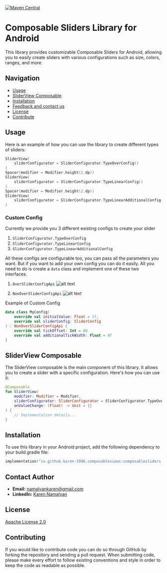 [![Maven Central](https://img.shields.io/maven-central/v/io.github.karen-1996.composableviews/composablesliders)](https://central.sonatype.com/artifact/io.github.karen-1996.composableviews/composablesliders/)

# Composable Sliders Library for Android

This library provides customizable Composable Sliders for Android, allowing you to easily create sliders with various configurations such as size, colors, ranges, and more.

## Navigation
- [Usage](#usage)
- [SliderView Composable](#sliderview-composable)
- [Installation](#installation)
- [Feedback and contact us](#contact-author)
- [License](#license)
- [Contribute](#contributing)


## Usage

Here is an example of how you can use the library to create different types of sliders:

```kotlin
SliderView(
    sliderConfigurator = SliderConfigurator.TypeOverConfig()
)
Spacer(modifier = Modifier.height(2.dp))
SliderView(
    sliderConfigurator = SliderConfigurator.TypeLinearConfig()
)
Spacer(modifier = Modifier.height(2.dp))
SliderView(
    sliderConfigurator = SliderConfigurator.TypeLinearAdditionalConfig()
)
```

### Custom Config

Currently we provide you 3 different existing configs to create your slider
1. ```SliderConfigurator.TypeOverConfig```
2. ```SliderConfigurator.TypeLinearConfig```
3. ```SliderConfigurator.TypeLinearAdditionalConfig```

All these configs are configurable too, you can pass all the parameters you want. But if you want to
add your own config you can do it easily. All you need to do is create a ```data``` class and 
implement one of these two interfaces.
1. ```OverSliderConfigApi```
![alt text](https://dl.dropboxusercontent.com/scl/fi/e01895rkslwwq63vzxee3/Screenshot-2024-03-04-at-18.33.53.png?rlkey=ildv5halo8kavh8cuow1m63v3&st=15z2utgo&dl=0)

2. ```NonOverSliderConfigApi```
![alt text](https://dl.dropboxusercontent.com/scl/fi/oxy0tn079i3jn2m4j4yvc/Screenshot-2024-03-04-at-18.34.14.png?rlkey=rvy3drqzjlq6sspe234l936it&st=8e7l9mu4&dl=0)

Example of Custom Config
```kotlin
data class MyConfig(
    override val initialValue: Float = 1f,
    override val sliderConfig: SliderConfig
) : NonOverSliderConfigApi {
    override val tickOffset: Int = 60
    override val additionalTickWidth: Float = 0f
}
```

## SliderView Composable

The SliderView composable is the main component of this library. It allows you to create a slider with a specific configuration. Here's how you can use it:

```kotlin
@Composable
fun SliderView(
    modifier: Modifier = Modifier,
    sliderConfigurator: SliderConfigurator = SliderConfigurator.TypeOverConfig(),
    onValueChange: (Float) -> Unit = {}
) {
    // Implementation details...
}
```

## Installation

To use this library in your Android project, add the following dependency to your build.gradle file:

```kotlin
implementation("io.github.karen-1996.composableviews:composablesliders:1.0.0") // take latest from Maven central
```

## Contact Author
- **Email:** [namalyankaren@gmail.com](mailto:namalyankaren@gmail.com)
- **LinkedIn:** [Karen Namalyan](https://www.linkedin.com/in/karen-namalyan/)


## License

[Apache License 2.0](https://www.apache.org/licenses/LICENSE-2.0)

## Contributing

If you would like to contribute code you can do so through GitHub by forking the repository and sending a pull request.
When submitting code, please make every effort to follow existing conventions and style in order to keep the code as readable as possible.

